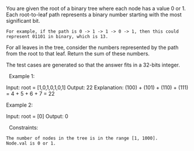 You are given the root of a binary tree where each node has a value 0 or 1. Each root-to-leaf path represents a binary number starting with the most significant bit.


	For example, if the path is 0 -> 1 -> 1 -> 0 -> 1, then this could represent 01101 in binary, which is 13.


For all leaves in the tree, consider the numbers represented by the path from the root to that leaf. Return the sum of these numbers.

The test cases are generated so that the answer fits in a 32-bits integer.

 
Example 1:

Input: root = [1,0,1,0,1,0,1]
Output: 22
Explanation: (100) + (101) + (110) + (111) = 4 + 5 + 6 + 7 = 22


Example 2:

Input: root = [0]
Output: 0


 
Constraints:


	The number of nodes in the tree is in the range [1, 1000].
	Node.val is 0 or 1.

